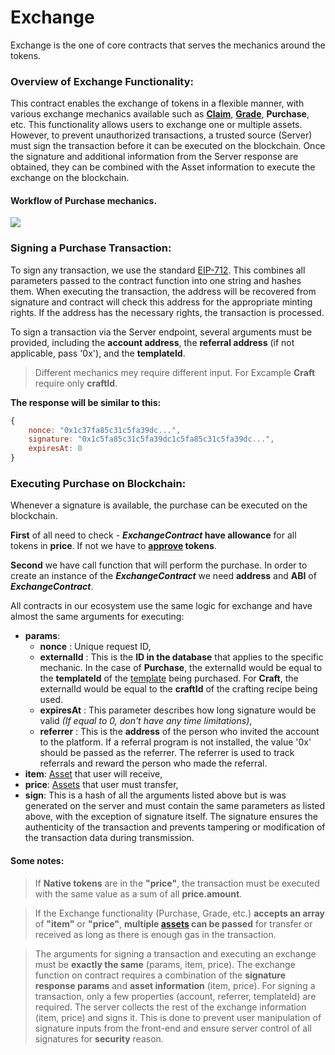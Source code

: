 # Exchange

Exchange is the one of core contracts that serves the mechanics around the tokens.

### Overview of Exchange Functionality:

This contract enables the exchange of tokens in a flexible manner, with various exchange mechanics available such as **[Claim](/admin/simple-mechanics/claim/)**, **[Grade](/admin/simple-mechanics/grade/)**, **Purchase**, etc. This functionality allows users to exchange one or multiple assets. However, to prevent unauthorized transactions, a trusted source (Server) must sign the transaction before it can be executed on the blockchain. Once the signature and additional information from the Server response are obtained, they can be combined with the Asset information to execute the exchange on the blockchain.

#### Workflow of Purchase mechanics.
![](/img/exchange/diagram.jpeg)


### Signing a Purchase Transaction:

To sign any transaction, we use the standard [EIP-712](https://eips.ethereum.org/EIPS/eip-712). This combines all parameters passed to the contract function into one string and hashes them. When executing the transaction, the address will be recovered from signature and contract will check this address for the appropriate minting rights. If the address has the necessary rights, the transaction is processed.

To sign a transaction via the Server endpoint, several arguments must be provided, including the **account address**, the **referral address** (if not applicable, pass '0x'), and the **templateId**.

> Different mechanics mey require different input. For Excample **Craft** require only **craftId**.

**The response will be similar to this:**
```javascript
{
    nonce: "0x1c37fa85c31c5fa39dc...",
    signature: "0x1c5fa85c31c5fa39dc1c5fa85c31c5fa39dc...",
    expiresAt: 0
}
```

### Executing Purchase on Blockchain:

Whenever a signature is available, the purchase can be executed on the blockchain.

**First** of all need to check - ***ExchangeContract* have allowance** for all tokens in **price**. If not we have to **[approve](/market/miscellaneous/approve/) tokens**. 

**Second** we have call function that will perform the purchase. 
In order to create an instance of the ***ExchangeContract*** we need **address** and **ABI** of ***ExchangeContract***.

All contracts in our ecosystem use the same logic for exchange and have almost the same arguments for executing:
- **params**:
    - **nonce**         : Unique request ID,
    - **externalId**    : This is the **ID in the database** that applies to the specific mechanic. In the case of **Purchase**, the externalId would be equal to the **templateId** of the [template](/admin/hierarchy/ERC721/template) being purchased. For **Craft**, the externalId would be equal to the **craftId** of the crafting recipe being used. 
    - **expiresAt**     : This parameter describes how long signature would be valid _(If equal to 0, don't have any time limitations)_,
    - **referrer**      : This is the **address** of the person who invited the account to the platform. If a referral program is not installed, the value '0x' should be passed as the referrer. The referrer is used to track referrals and reward the person who made the referral.
- **item**: [Asset](/admin/miscellaneous/asset/) that user will receive,
- **price**: [Assets](/admin/miscellaneous/asset/) that user must transfer,
- **sign**: This is a hash of all the arguments listed above but is was generated on the server and must contain the same parameters as listed above, with the exception of signature itself. The signature ensures the authenticity of the transaction and prevents tampering or modification of the transaction data during transmission.


#### Some notes:

> If **Native tokens** are in the **"price"**, the transaction must be executed with the same value as a sum of all **price.amount**.

> If the Exchange functionality (Purchase, Grade, etc.)  **accepts an array** of **"item"** or **"price"**, **multiple [assets](/admin/miscellaneous/asset/) can be passed** for transfer or received as long as there is enough gas in the transaction.

> The arguments for signing a transaction and executing an exchange must be **exactly the same** (params, item, price).
> The exchange function on contract requires a combination of the **signature response params** and **asset information** (item, price).
> For signing a transaction, only a few properties (account, referrer, templateId) are required. 
> The server collects the rest of the exchange information (item, price) and signs it. This is done to prevent user manipulation of signature inputs from the front-end and ensure server control of all signatures for **security** reason.
